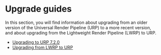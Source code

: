 # Upgrade guides

In this section, you will find information about upgrading from an older version of the Universal Render Pipeline (URP) to a more recent version, and about upgrading from the Lightweight Render Pipeline (LWRP) to URP.

* [Upgrading to URP 7.2.0](upgrade-guide-7-2-0.md)
* [Upgrading from LWRP to URP](upgrade-lwrp-to-urp.md)